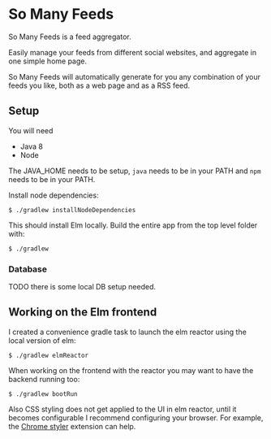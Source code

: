 # So Many Feeds

So Many Feeds is a feed aggregator.

Easily manage your feeds from different social websites,
and aggregate in one simple home page.

So Many Feeds will automatically generate for you
any combination of your feeds you like,
both as a web page and as a RSS feed.


## Setup

You will need

 * Java 8
 * Node

The JAVA_HOME needs to be setup, `java` needs to be in your PATH and `npm` needs to be in your PATH.

Install node dependencies:

```
$ ./gradlew installNodeDependencies
```

This should install Elm locally.
Build the entire app from the top level folder with:

```
$ ./gradlew
```

### Database

TODO there is some local DB setup needed.


## Working on the Elm frontend

I created a convenience gradle task to launch the elm reactor using the local version of elm:

```
$ ./gradlew elmReactor
```

When working on the frontend with the reactor you may want to have the backend running too:

```
$ ./gradlew bootRun
```

Also CSS styling does not get applied to the UI in elm reactor,
until it becomes configurable I recommend configuring your browser.
For example, the [Chrome styler](https://chrome.google.com/webstore/detail/styler/bogdgcfoocbajfkjjolkmcdcnnellpkb)
extension can help.
